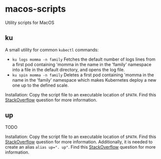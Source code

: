 # macos-scripts
Utility scripts for MacOS

## ku
A small utility for common `kubectl` commands:
- `ku logs momma -n family`   Fetches the default number of logs lines from a first pod containing 'momma in the name in the 'family' namespace into a file in the default directory, and opens the log file.
- `ku spin momma -n family`   Deletes a first pod containing 'momma in the name in the 'family' namespace which makes Kubernetes deploy a new one up to the defined scale.

Installation: Copy the script file to an executable location of `$PATH`. Find this [StackOverflow](https://stackoverflow.com/q/3560326/3764965) question for more information. 

## up
TODO

Installation: Copy the script file to an executable location of `$PATH`. Find this [StackOverflow](https://stackoverflow.com/q/3560326/3764965) question for more information. Additionally, it is needed to create an alias `alias up=". up"`. Find this [StackOverflow](https://stackoverflow.com/q/255414/3764965) question for more information.
